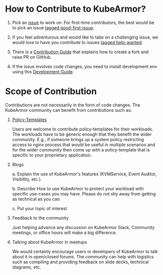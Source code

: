# How to Contribute to KubeArmor?

1. Pick an [issue](https://github.com/issues?q=is%3Aopen+is%3Aissue+user%3Akubearmor+sort%3Aupdated-desc) to work on. For first-time contributors, the best would be to pick an issue [tagged good-first-issue](https://github.com/issues?q=is%3Aopen+is%3Aissue+user%3Akubearmor+label%3A%22good+first+issue%22+sort%3Aupdated-desc).

2. If you feel adventurous and would like to take on a challenging issue, we would love to have you contribute to issues [tagged help-wanted](https://github.com/issues?q=is%3Aopen+is%3Aissue+user%3Akubearmor+label%3A%22help+wanted%22+sort%3Aupdated-desc).

3. There is a [Contribution Guide](contribution/contribution_guide.md) that explains how to create a fork and raise PR on GitHub.

4. If the issue involves code changes, you need to install development env using this [Development Guide](contribution/development_guide.md).

# Scope of Contribution

Contributions are not necessarily in the form of code changes. The KubeArmor community can benefit from contributions such as:

1. [Policy-Templates](https://github.com/kubearmor/policy-templates)

   Users are welcome to contribute policy-templates for their workloads. The workloads have to be generic enough that they benefit the wider community. E.g., if someone brings up a system policy restricting access to nginx process that would be useful in multiple scenarios and for the wider community then come up with a policy-template that is specific to your proprietary application.

2. Blogs

   a. Explain the use of KubeArmor's features (KVMService, Event Auditor, Visibility, etc.).

   b. Describe How to use KubeArmor to protect your workload with specific use-cases you may have. Please do not shy away from getting as technical as you can.

   c. Put your topic of interest

3. Feedback to the community

   Just helping advance any discussion on KubeArmor Slack, Community meetings, or office hours will make a big difference.

4. Talking about KubeArmor in meetups

   We would certainly encourage users or developers of KubeArmor to talk about it in open/closed forums. The community can help with logistics such as compiling  and providing feedback on slide decks, technical diagrams, etc.
